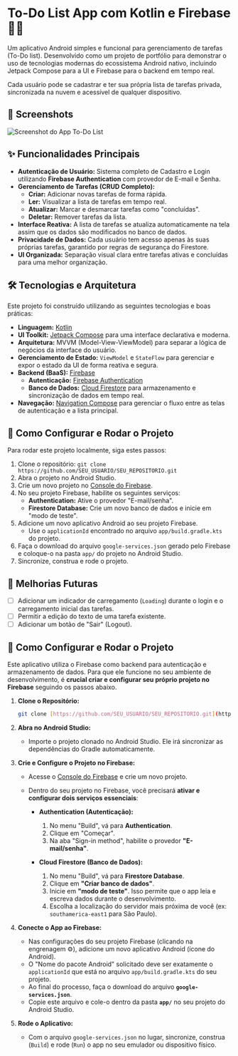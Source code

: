 # To-Do List App com Kotlin e Firebase 📝✅

Um aplicativo Android simples e funcional para gerenciamento de tarefas (To-Do list). Desenvolvido como um projeto de portfólio para demonstrar o uso de tecnologias modernas do ecossistema Android nativo, incluindo Jetpack Compose para a UI e Firebase para o backend em tempo real.

Cada usuário pode se cadastrar e ter sua própria lista de tarefas privada, sincronizada na nuvem e acessível de qualquer dispositivo.

## 📱 Screenshots

![Screenshot do App To-Do List](screenshots/screenshot_main.png)


## ✨ Funcionalidades Principais

* **Autenticação de Usuário:** Sistema completo de Cadastro e Login utilizando **Firebase Authentication** com provedor de E-mail e Senha.
* **Gerenciamento de Tarefas (CRUD Completo):**
    * **Criar:** Adicionar novas tarefas de forma rápida.
    * **Ler:** Visualizar a lista de tarefas em tempo real.
    * **Atualizar:** Marcar e desmarcar tarefas como "concluídas".
    * **Deletar:** Remover tarefas da lista.
* **Interface Reativa:** A lista de tarefas se atualiza automaticamente na tela assim que os dados são modificados no banco de dados.
* **Privacidade de Dados:** Cada usuário tem acesso apenas às suas próprias tarefas, garantido por regras de segurança do Firestore.
* **UI Organizada:** Separação visual clara entre tarefas ativas e concluídas para uma melhor organização.

## 🛠️ Tecnologias e Arquitetura

Este projeto foi construído utilizando as seguintes tecnologias e boas práticas:

* **Linguagem:** [Kotlin](https://kotlinlang.org/)
* **UI Toolkit:** [Jetpack Compose](https://developer.android.com/jetpack/compose) para uma interface declarativa e moderna.
* **Arquitetura:** MVVM (Model-View-ViewModel) para separar a lógica de negócios da interface do usuário.
* **Gerenciamento de Estado:** `ViewModel` e `StateFlow` para gerenciar e expor o estado da UI de forma reativa e segura.
* **Backend (BaaS):** [Firebase](https://firebase.google.com/)
    * **Autenticação:** [Firebase Authentication](https://firebase.google.com/docs/auth)
    * **Banco de Dados:** [Cloud Firestore](https://firebase.google.com/docs/firestore) para armazenamento e sincronização de dados em tempo real.
* **Navegação:** [Navigation Compose](https://developer.android.com/jetpack/compose/navigation) para gerenciar o fluxo entre as telas de autenticação e a lista principal.

## 🚀 Como Configurar e Rodar o Projeto

Para rodar este projeto localmente, siga estes passos:

1.  Clone o repositório: `git clone https://github.com/SEU_USUARIO/SEU_REPOSITORIO.git`
2.  Abra o projeto no Android Studio.
3.  Crie um novo projeto no [Console do Firebase](https://console.firebase.google.com/).
4.  No seu projeto Firebase, habilite os seguintes serviços:
    * **Authentication:** Ative o provedor "E-mail/senha".
    * **Firestore Database:** Crie um novo banco de dados e inicie em "modo de teste".
5.  Adicione um novo aplicativo Android ao seu projeto Firebase.
    * Use o `applicationId` encontrado no arquivo `app/build.gradle.kts` do projeto.
6.  Faça o download do arquivo `google-services.json` gerado pelo Firebase e coloque-o na pasta `app/` do projeto no Android Studio.
7.  Sincronize, construa e rode o projeto.

## 🔮 Melhorias Futuras

* [ ] Adicionar um indicador de carregamento (`Loading`) durante o login e o carregamento inicial das tarefas.
* [ ] Permitir a edição do texto de uma tarefa existente.
* [ ] Adicionar um botão de "Sair" (Logout).

## 🚀 Como Configurar e Rodar o Projeto

Este aplicativo utiliza o Firebase como backend para autenticação e armazenamento de dados. Para que ele funcione no seu ambiente de desenvolvimento, é **crucial criar e configurar seu próprio projeto no Firebase** seguindo os passos abaixo.

1.  **Clone o Repositório:**
    ```bash
    git clone [https://github.com/SEU_USUARIO/SEU_REPOSITORIO.git](https://github.com/SEU_USUARIO/SEU_REPOSITORIO.git)
    ```

2.  **Abra no Android Studio:**
    * Importe o projeto clonado no Android Studio. Ele irá sincronizar as dependências do Gradle automaticamente.

3.  **Crie e Configure o Projeto no Firebase:**
    * Acesse o [Console do Firebase](https://console.firebase.google.com/) e crie um novo projeto.
    * Dentro do seu projeto no Firebase, você precisará **ativar e configurar dois serviços essenciais**:

        * **Authentication (Autenticação):**
            1. No menu "Build", vá para **Authentication**.
            2. Clique em "Começar".
            3. Na aba "Sign-in method", habilite o provedor **"E-mail/senha"**.

        * **Cloud Firestore (Banco de Dados):**
            1. No menu "Build", vá para **Firestore Database**.
            2. Clique em **"Criar banco de dados"**.
            3. Inicie em **"modo de teste"**. Isso permite que o app leia e escreva dados durante o desenvolvimento.
            4. Escolha a localização do servidor mais próxima de você (ex: `southamerica-east1` para São Paulo).

4.  **Conecte o App ao Firebase:**
    * Nas configurações do seu projeto Firebase (clicando na engrenagem ⚙️), adicione um novo aplicativo Android (ícone do Android).
    * O "Nome do pacote Android" solicitado deve ser exatamente o `applicationId` que está no arquivo `app/build.gradle.kts` do seu projeto.
    * Ao final do processo, faça o download do arquivo **`google-services.json`**.
    * Copie este arquivo e cole-o dentro da pasta **`app/`** no seu projeto do Android Studio.

5.  **Rode o Aplicativo:**
    * Com o arquivo `google-services.json` no lugar, sincronize, construa (`Build`) e rode (`Run`) o app no seu emulador ou dispositivo físico.
